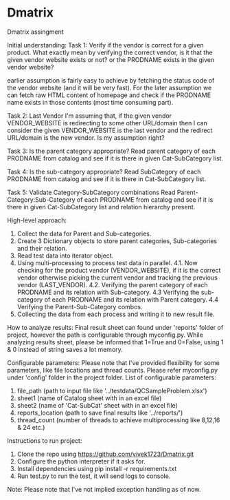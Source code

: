# Dmatrix
Dmatrix assingment

Initial understanding:
Task 1: Verify if the vendor is correct for a given product.
What exactly mean by verifying the correct vendor, is it that the given vendor website exists or not? or the PRODNAME exists in the given vendor website?

earlier assumption is fairly easy to achieve by fetching the status code of the vendor website (and it will be very fast). For the later assumption we can fetch raw HTML content of homepage and check if the PRODNAME name exists in those contents (most time consuming part).

Task 2: Last Vendor
I'm assuming that, if the given vendor VENDOR_WEBSITE is redirecting to some other URL/domain then I can consider the given VENDOR_WEBSITE is the last vendor and the redirect URL/domain is the new vendor. Is my assumption right?

Task 3: Is the parent category appropriate?
Read parent category of each PRODNAME from catalog and see if it is there in given Cat-SubCategory list.

Task 4: Is the sub-category appropriate?
Read SubCategory of each PRODNAME from catalog and see if it is there in Cat-SubCategory list.

Task 5: Validate Category-SubCategory combinations
Read Parent-Category:Sub-Category of each PRODNAME from catalog and see if it is there in given Cat-SubCategory list and relation hierarchy present.

High-level approach:
1. Collect the data for Parent and Sub-categories.
2. Create 3 Dictionary objects to store parent categories, Sub-categories and their relation.
3. Read test data into iterator object.
4. Using multi-processing to process test data in parallel.
	4.1. Now checking for the product vendor (VENDOR_WEBSITE), if it is the correct vendor otherwise picking the current vendor and tracking the previous vendor (LAST_VENDOR).
	4.2. Verifying the parent category of each PRODNAME and its relation with Sub-category.
	4.3 Verifying the sub-category of each PRODNAME and its relation with Parent category.
	4.4 Verifying the Parent-Sub-Category combos.
5. Collecting the data from each process and writing it to new result file.

How to analyze results:
Final result sheet can found under 'reports' folder of project, however the path is configurable through myconfig.py. While analyzing results sheet, please be informed that 1=True and 0=False, using 1 & 0 instead of string saves a lot memory.

Configurable parameters:
Please note that I've provided flexibility for some parameters, like file locations and thread counts. Please refer myconfig.py under 'config' folder in the project folder.
List of configurable parameters:
1. file_path (path to input file like '../testdata/QCSampleProblem.xlsx')
2. sheet1 (name of Catalog sheet with in an excel file)
3. sheet2 (name of 'Cat-SubCat' sheet with in an excel file)
4. reports_location (path to save final results like '../reports/')
5. thread_count (number of threads to achieve multiprocessing like 8,12,16 & 24 etc.)

Instructions to run project:
1. Clone the repo using https://github.com/vivek1723/Dmatrix.git
2. Configure the python interpreter if it asks for.
3. Install dependencies using pip install -r requirements.txt
4. Run test.py to run the test, it will send logs to console.

Note: Please note that I've not implied exception handling as of now.

